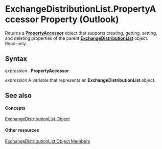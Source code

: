 
# ExchangeDistributionList.PropertyAccessor Property (Outlook)

Returns a  **[PropertyAccessor](2fc91e13-703c-3ec9-9066-ffee7144306c.md)** object that supports creating, getting, setting, and deleting properties of the parent **[ExchangeDistributionList](2830dfba-6c0a-a81f-6b98-92ac2aafb59d.md)** object. Read-only.


## Syntax

 _expression_ . **PropertyAccessor**

 _expression_ A variable that represents an **ExchangeDistributionList** object.


## See also


#### Concepts


[ExchangeDistributionList Object](2830dfba-6c0a-a81f-6b98-92ac2aafb59d.md)
#### Other resources


[ExchangeDistributionList Object Members](89105487-3e5b-ee8b-02e0-33ad42bd2fbe.md)
